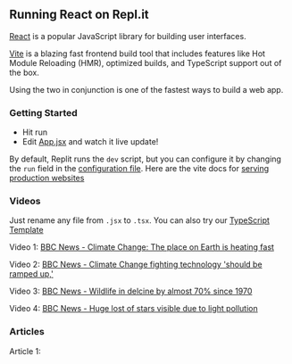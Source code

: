  ## Running React on Repl.it

[React](https://reactjs.org/) is a popular JavaScript library for building user interfaces.

[Vite](https://vitejs.dev/) is a blazing fast frontend build tool that includes features like Hot Module Reloading (HMR), optimized builds, and TypeScript support out of the box.

Using the two in conjunction is one of the fastest ways to build a web app.

### Getting Started
- Hit run
- Edit [App.jsx](#src/App.jsx) and watch it live update!

By default, Replit runs the `dev` script, but you can configure it by changing the `run` field in the [configuration file](#.replit). Here are the vite docs for [serving production websites](https://vitejs.dev/guide/build.html)

### Videos

Just rename any file from `.jsx` to `.tsx`. You can also try our [TypeScript Template](https://replit.com/@replit/React-TypeScript)



Video 1: [BBC News - Climate Change: The place on Earth is heating fast](https://www.youtube.com/watch?v=5zSNSxjCwZ0)

Video 2: [BBC News - Climate Change fighting technology 'should be ramped up,'](https://www.youtube.com/watch?v=XeRR084KGdE)

Video 3: [BBC News - Wildlife in delcine by almost 70% since 1970](https://www.youtube.com/watch?v=-MK1Q2MCP8o)

Video 4: [BBC News - Huge lost of stars visible due to light pollution](https://www.youtube.com/watch?v=l9xnMYLlqIo)


### Articles

Article 1:

